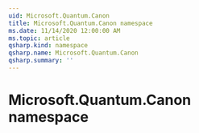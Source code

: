 ```yaml
---
uid: Microsoft.Quantum.Canon
title: Microsoft.Quantum.Canon namespace
ms.date: 11/14/2020 12:00:00 AM
ms.topic: article
qsharp.kind: namespace
qsharp.name: Microsoft.Quantum.Canon
qsharp.summary: ''
---
```


# Microsoft.Quantum.Canon namespace



